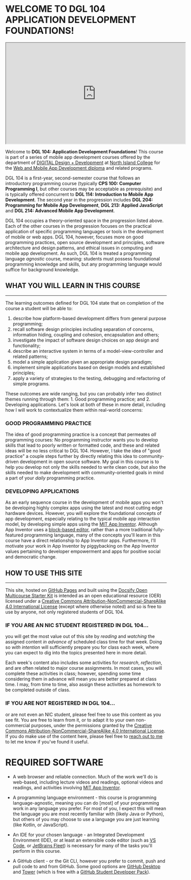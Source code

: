 # WELCOME TO DGL 104 APPLICATION DEVELOPMENT FOUNDATIONS!

<div class="video-container-16by9"><iframe width="560" height="315" src="https://youtube.com/embed/OEDqdM3z8OU"></iframe></div>

Welcome to **DGL 104: Application Development Foundations**! This course is part of a series of mobile app development courses offered by the department of [DIGITAL Design + Development](https://www.nic.bc.ca/programs/arts-science-and-management/digital-design-and-development/) at [North Island College](https://nic.bc.ca) for the [Web and Mobile App Development diploma](https://www.nic.bc.ca/programs/arts-science-and-management/digital-design-and-development/web-and-mobile-application-development-diploma/) and related programs.  

DGL 104 is a first-year, second-semester course that follows an introductory programming course (typically **CPS 100: Computer Programming I**, but other courses may be acceptable as prerequisite) and is typically offered concurrent to **DGL 114: Introduction to Mobile App Development**. The second year in the progression includes **DGL 204: Programming for Mobile App Development**, **DGL 213: Applied JavaScript** and **DGL 214: Advanced Mobile App Development**.

DGL 104 occupies a theory-oriented space in the progression listed above. Each of the other courses in the progression focuses on the practical application of specific programming languages or tools in the development of mobile or web apps. DGL 104, however, focuses more on good programming practices, open source development and principles, software architecture and design patterns, and ethical issues in computing and mobile app development. As such, DGL 104 is treated a programming language *agnostic* course, meaning: students must possess foundational programming knowledge and skills, but any programming language would suffice for background knowledge.

## WHAT YOU WILL LEARN IN THIS COURSE
---
The learning outcomes defined for DGL 104 state that on completion of the course a student will be able to:
1.	describe how platform-based development differs from general purpose programming;
2.	recall software design principles including separation of concerns, information hiding, coupling and cohesion, encapsulation and others;
3.	investigate the impact of software design choices on app design and functionality;
4.	describe an interactive system in terms of a model-view-controller and related patterns;
5.	model a simple application given an appropriate design paradigm;
6.	implement simple applications based on design models and established principles;
7.	apply a variety of strategies to the testing, debugging and refactoring of simple programs.

These outcomes are wide ranging, but you can probably infer two distinct themes running through them: 1. Good programming practice; and 2. Developing applications. Let's look at both of these in more detail, including how I will work to contextualize them within real-world concerns:

### GOOD PROGRAMMING PRACTICE
The idea of good programming practice is a concept that permeates *all* programming courses: No programming instructor wants you to develop skills that lead to poorly written or formatted code, and these and related ideas will be no less critical to DGL 104. However, I take the idea of "good practice" a couple steps further by directly relating this idea to community-driven development in open source software. My goal in this course is to help you develop not only the skills needed to write clean code, but also the skills needed to make development with community-oriented goals in mind a part of your *daily* programming practice.

### DEVELOPING APPLICATIONS
As an early sequence course in the development of mobile apps you won't be developing highly complex apps using the latest and most cutting edge hardware devices. However, you will explore the foundational concepts of app development, especially relating to the typical mobile app interaction model, by developing simple apps using the [MIT App Inventor](https://appinventor.mit.edu/). Although App Inventor uses a [block-based editor](https://appinventor.mit.edu/explore/designer-blocks), rather than a more traditional fully-featured programming language, many of the concepts you'll learn in this course have a direct relationship to App Inventor apps. Furthermore, I'll motivate your work in App Inventor by piggybacking on the App Inventor values pertaining to developer empowerment and apps for positive social and democratic change.

## HOW TO USE THIS SITE
---
This site, hosted on [GitHub Pages](https://pages.github.com/) and built using the [Docsify Open Multicourse Starter Kit](https://github.com/hibbitts-design/docsify-open-multicourse-starter-kit) is intended as an open educational resource (OER) licensed under a <a rel="license" href="http://creativecommons.org/licenses/by-nc-sa/4.0/">Creative Commons Attribution-NonCommercial-ShareAlike 4.0 International License</a> (except where otherwise noted) and so is free to use by anyone, not only registered students of DGL 104. 

### IF YOU ARE AN NIC STUDENT REGISTERED IN DGL 104... 
you will get the most value out of this site by *reading* and *watching* the assigned content *in advance of* scheduled class time for that week. Doing so *with intention* will sufficiently prepare you for class each week, where you can expect to dig into the topics presented here in more detail.

Each week's content also includes some activities for *research*, *reflection*, and are often related to major course assignments. In most cases, you will complete these activities in class; however, spending some time considering them in advance will mean you are better prepared at class time. I may, from time to time, also assign these activities as homework to be completed outside of class.

### IF YOU ARE NOT REGISTERED IN DGL 104...
or are not even an NIC student, please feel free to use this content as you see fit. You are free to learn from it, or to adapt it to your own non-commercial purposes, under the permissions granted by the <a rel="license" href="http://creativecommons.org/licenses/by-nc-sa/4.0/">Creative Commons Attribution-NonCommercial-ShareAlike 4.0 International License</a>. If you do make use of the content here, please feel free to [reach out to me](dgl104-2024wi/contact.md) to let me know if you've found it useful.
 
 # REQUIRED SOFTWARE
* A web browser and reliable connection. Much of the work we'll do is web-based, including lecture videos and readings, optional videos and readings, and activities involving [MIT App Inventor](https://appinventor.mit.edu/).

* A programming language environment - this course is programming language-agnostic, meaning you can do [most] of your programming work in any language you prefer. For most of you, I expect this will mean the language you are most recently familiar with (likely Java or Python), but others of you may choose to use a language you are just learning (like Kotlin, or JavaScript).

* An IDE for your chosen language - an Integrated Development Environment (IDE), or at least an extensible code editor (such as [VS Code](https://code.visualstudio.com/), or [JetBrains Fleet](https://www.jetbrains.com/fleet/)) is necessary for many of the tasks you'll perform in this course.

* A GitHub client - or the Git CLI, however you prefer to commit, push and pull code to and from GitHub. Some good options are [GitHub Desktop](https://desktop.github.com/) and [Tower](https://www.git-tower.com/) (which is free with a [GitHub Student Developer Pack](https://education.github.com/pack)).
